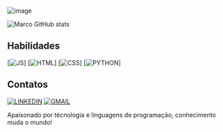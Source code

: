 ![image](https://github.com/user-attachments/assets/3645442d-d7f9-46f9-9750-f5a557155a32)

![Marco GitHub stats](https://github-readme-stats.vercel.app/api?username=ItsMarcoFreitas&show_icons=true&theme=radical)


## Habilidades

[![JS](https://img.shields.io/badge/JavaScript-F7DF1E?style=for-the-badge&logo=javascript&logoColor=black)]
[![HTML](https://img.shields.io/badge/HTML-239120?style=for-the-badge&logo=html5&logoColor=white)]
[![CSS](https://img.shields.io/badge/CSS-239120?&style=for-the-badge&logo=css3&logoColor=white)]
[![PYTHON](https://img.shields.io/badge/Python-14354C?style=for-the-badge&logo=python&logoColor=white)]

## Contatos

[![LINKEDIN](https://img.shields.io/badge/LinkedIn-0077B5?style=for-the-badge&logo=linkedin&logoColor=white)](https://contato.marcofreitas@gmail.com)
[![GMAIL](https://img.shields.io/badge/Gmail-D14836?style=for-the-badge&logo=gmail&logoColor=white)](https://www.linkedin.com/in/imarcofreitas)


Apaixonado por técnologia e linguagens de programação, conhecimento muda o mundo!
